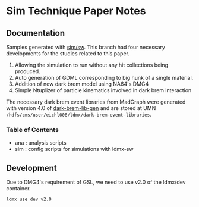 # Sim Technique Paper Notes

## Documentation
Samples generated with [sim/sw](sim/sw).
This branch had four necessary developments for the studies related to this paper.
1. Allowing the simulation to run without any hit collections being produced.
2. Auto generation of GDML corresponding to big hunk of a single material.
3. Addition of new dark brem model using NA64's DMG4
4. Simple Ntuplizer of particle kinematics involved in dark brem interaction

The necessary dark brem event libraries from MadGraph were generated with version 4.0 of 
[dark-brem-lib-gen](https://github.com/tomeichlersmith/dark-brem-lib-gen) and are stored at UMN
`/hdfs/cms/user/eichl008/ldmx/dark-brem-event-libraries`.

### Table of Contents
- ana : analysis scripts
- sim : config scripts for simulations with ldmx-sw

## Development
Due to DMG4's requirement of GSL, we need to use v2.0 of the ldmx/dev container.
```
ldmx use dev v2.0
```
